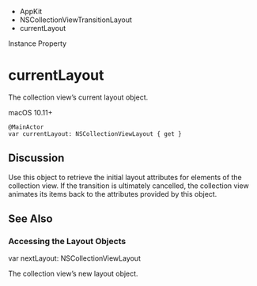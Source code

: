 

- AppKit
- NSCollectionViewTransitionLayout
-  currentLayout 

Instance Property

# currentLayout

The collection view’s current layout object.

macOS 10.11+

``` source
@MainActor
var currentLayout: NSCollectionViewLayout { get }
```

## Discussion

Use this object to retrieve the initial layout attributes for elements of the collection view. If the transition is ultimately cancelled, the collection view animates its items back to the attributes provided by this object.

## See Also

### Accessing the Layout Objects

var nextLayout: NSCollectionViewLayout

The collection view’s new layout object.


